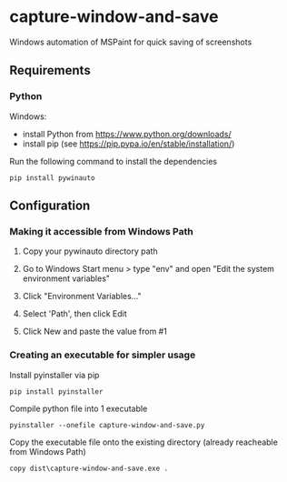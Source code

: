 # capture-window-and-save
Windows automation of MSPaint for quick saving of screenshots

## Requirements

### Python 
Windows: 
- install Python from https://www.python.org/downloads/
- install pip (see https://pip.pypa.io/en/stable/installation/)

Run the following command to install the dependencies

`pip install pywinauto`

## Configuration

### Making it accessible from Windows Path

1. Copy your pywinauto directory path

2. Go to Windows Start menu > type "env" and open "Edit the system environment variables"

3. Click "Environment Variables..."

4. Select 'Path', then click Edit

5. Click New and paste the value from #1

### Creating an executable for simpler usage

Install pyinstaller via pip

`pip install pyinstaller`

Compile python file into 1 executable

`pyinstaller --onefile capture-window-and-save.py`

Copy the executable file onto the existing directory (already reacheable from Windows Path)

`copy dist\capture-window-and-save.exe .`
